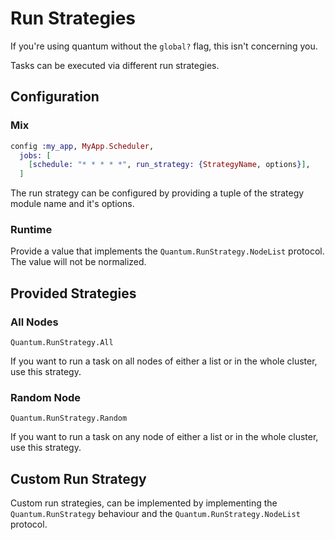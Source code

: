# Run Strategies

If you're using quantum without the `global?` flag, this isn't concerning you.

Tasks can be executed via different run strategies.

## Configuration

### Mix

```elixir
config :my_app, MyApp.Scheduler,
  jobs: [
    [schedule: "* * * * *", run_strategy: {StrategyName, options}],
  ]
```

The run strategy can be configured by providing a tuple of the strategy module name and it's options.

### Runtime

Provide a value that implements the `Quantum.RunStrategy.NodeList` protocol. The value will not be normalized.

## Provided Strategies

### All Nodes

`Quantum.RunStrategy.All`

If you want to run a task on all nodes of either a list or in the whole cluster, use this strategy.

### Random Node

`Quantum.RunStrategy.Random`

If you want to run a task on any node of either a list or in the whole cluster, use this strategy.

## Custom Run Strategy

Custom run strategies, can be implemented by implementing the `Quantum.RunStrategy` behaviour and the `Quantum.RunStrategy.NodeList` protocol.
